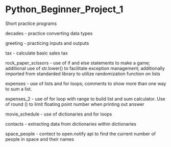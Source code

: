 # Python_Beginner_Project_1

Short practice programs

decades - practice converting data types

greeting - practicing inputs and outputs

tax - calculate basic sales tax

rock_paper_scissors - use of if and else statements to make a game; additional use of str.lower() to facilitate exception management; additionally imported from standarded library to utilize randomization function on lists

expenses - use of lists and for loops; comments to show more than one way to sum a list.

expenses_2 - use of for loop with range to build list and sum calculator. Use of round () to limit floating point number when printing out answer

movie_schedule - use of dictionaries and for loops

contacts - extracting data from dictionaries within dictionaries 

space_people - contect to open.notify api to find the current number of people in space and their names

